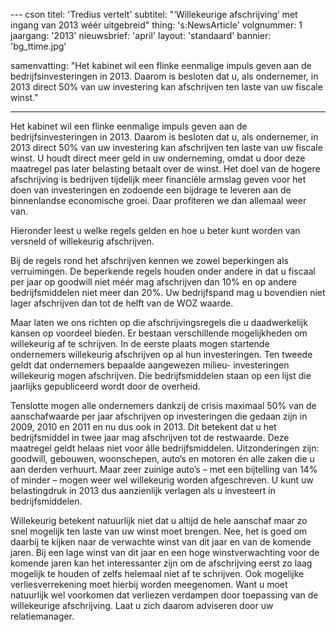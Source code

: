 --- cson
titel:          'Tredius vertelt'
subtitel:       "‘Willekeurige afschrijving’ met ingang van 2013 wéér uitgebreid"
thing:          's:NewsArticle'
volgnummer:     1
jaargang:       '2013'
nieuwsbrief:    'april'
layout:         'standaard'
bannier:        'bg_ttime.jpg'

samenvatting: "Het kabinet wil een flinke eenmalige impuls geven aan de
bedrijfsinvesteringen in 2013. Daarom is besloten dat u, als ondernemer,
in 2013 direct 50% van uw investering kan afschrijven ten laste van uw
fiscale winst."

---


Het kabinet wil een flinke eenmalige impuls geven aan de
bedrijfsinvesteringen in 2013. Daarom is besloten dat u, als ondernemer,
in 2013 direct 50% van uw investering kan afschrijven ten laste van uw
fiscale winst. U houdt direct meer geld in uw onderneming, omdat u door
deze maatregel pas later belasting betaalt over de winst. Het doel van
de hogere afschrijving is bedrijven tijdelijk meer financiële armslag
geven voor het doen van investeringen en zodoende een bijdrage te
leveren aan de binnenlandse economische groei. Daar profiteren we dan
allemaal weer van.

Hieronder leest u welke regels gelden en hoe u beter kunt worden van
versneld of willekeurig afschrijven.

Bij de regels rond het afschrijven kennen we zowel beperkingen als
verruimingen. De beperkende regels houden onder andere in dat u fiscaal
per jaar op goodwill niet méér mag afschrijven dan 10% en op andere
bedrijfsmiddelen niet meer dan 20%. Uw bedrijfspand mag u bovendien niet
lager afschrijven dan tot de helft van de WOZ waarde.

Maar laten we ons richten op die afschrijvingsregels die u daadwerkelijk
kansen op voordeel bieden. Er bestaan verschillende mogelijkheden om
willekeurig af te schrijven. In de eerste plaats mogen startende
ondernemers willekeurig afschrijven op al hun investeringen. Ten tweede
geldt dat ondernemers bepaalde aangewezen milieu- investeringen
willekeurig mogen afschrijven. Die bedrijfsmiddelen staan op een lijst
die jaarlijks gepubliceerd wordt door de overheid.

Tenslotte mogen alle ondernemers dankzij de crisis maximaal 50% van de
aanschafwaarde per jaar afschrijven op investeringen die gedaan zijn in
2009, 2010 en 2011 en nu dus ook in 2013. Dit betekent dat u het
bedrijfsmiddel in twee jaar mag afschrijven tot de restwaarde. Deze
maatregel geldt helaas niet voor álle bedrijfsmiddelen. Uitzonderingen
zijn: goodwill, gebouwen, woonschepen, auto’s en motoren én alle zaken
die u aan derden verhuurt. Maar zeer zuinige auto’s – met een bijtelling
van 14% of minder – mogen weer wel willekeurig worden afgeschreven. U
kunt uw belastingdruk in 2013 dus aanzienlijk verlagen als u investeert
in bedrijfsmiddelen.

Willekeurig betekent natuurlijk niet dat u altijd de hele aanschaf maar
zo snel mogelijk ten laste van uw winst moet brengen. Nee, het is goed
om daarbij te kijken naar de verwachte winst van dit jaar en van de
komende jaren. Bij een lage winst van dit jaar en een hoge
winstverwachting voor de komende jaren kan het interessanter zijn om de
afschrijving eerst zo laag mogelijk te houden of zelfs helemaal niet af
te schrijven. Ook mogelijke verliesverrekening moet hierbij worden
meegenomen. Want u moet natuurlijk wel voorkomen dat verliezen verdampen
door toepassing van de willekeurige afschrijving. Laat u zich daarom
adviseren door uw relatiemanager.
